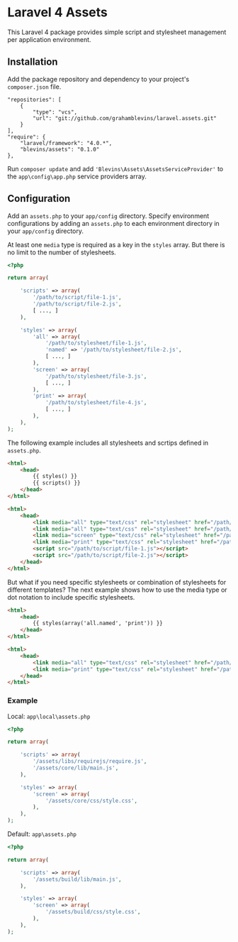 # Laravel 4 Assets

This Laravel 4 package provides simple script and stylesheet management per application environment.

## Installation

Add the package repository and dependency to your project's `composer.json` file.

	"repositories": [
		{
            "type": "vcs",
            "url": "git://github.com/grahamblevins/laravel.assets.git"
        }
	],
	"require": {
		"laravel/framework": "4.0.*",
		"blevins/assets": "0.1.0"
	},

Run `composer update` and add `'Blevins\Assets\AssetsServiceProvider'` to the `app\config\app.php` service providers array.

## Configuration

Add an `assets.php` to your `app/config` directory. Specify environment configurations by adding an `assets.php` to each environment directory in your `app/config` directory.

At least one `media` type is required as a key in the `styles` array. But there is no limit to the number of stylesheets.

```php
<?php

return array(

	'scripts' => array(
		'/path/to/script/file-1.js',
		'/path/to/script/file-2.js',
		[ ..., ]
	),

	'styles' => array(
		'all' => array(
			'/path/to/stylesheet/file-1.js',
			'named' => '/path/to/stylesheet/file-2.js',
			[ ..., ]
		),
		'screen' => array(
			'/path/to/stylesheet/file-3.js',
			[ ..., ]
		),
		'print' => array(
			'/path/to/stylesheet/file-4.js',
			[ ..., ]
		),
	),
);
```

The following example includes all stylesheets and scrtips defined in `assets.php`.

```html
<html>
	<head>
		{{ styles() }}
		{{ scripts() }}
	</head>
</html>
```

```html
<html>
	<head>
		<link media="all" type="text/css" rel="stylesheet" href="/path/to/stylesheet/file-1.js">
		<link media="all" type="text/css" rel="stylesheet" href="/path/to/stylesheet/file-2.js">
		<link media="screen" type="text/css" rel="stylesheet" href="/path/to/stylesheet/file-3.js">
		<link media="print" type="text/css" rel="stylesheet" href="/path/to/stylesheet/file-4.js">
		<script src="/path/to/script/file-1.js"></script>
		<script src="/path/to/script/file-2.js"></script>
	</head>
</html>
```

But what if you need specific stylesheets or combination of stylesheets for different templates? The next example shows how to use the media type or dot notation to include specific stylesheets.

```html
<html>
	<head>
		{{ styles(array('all.named', 'print')) }}
	</head>
</html>
```

```html
<html>
	<head>
		<link media="all" type="text/css" rel="stylesheet" href="/path/to/stylesheet/file-2.js">
		<link media="print" type="text/css" rel="stylesheet" href="/path/to/stylesheet/file-4.js">
	</head>
</html>
```

### Example

Local: `app\local\assets.php`

```php
<?php

return array(

	'scripts' => array(
		'/assets/libs/requirejs/require.js',
		'/assets/core/lib/main.js',
	),

	'styles' => array(
		'screen' => array(
			'/assets/core/css/style.css',
		),
	),
);
```

Default: `app\assets.php`

```php
<?php

return array(

	'scripts' => array(
		'/assets/build/lib/main.js',
	),

	'styles' => array(
		'screen' => array(
			'/assets/build/css/style.css',
		),
	),
);
```